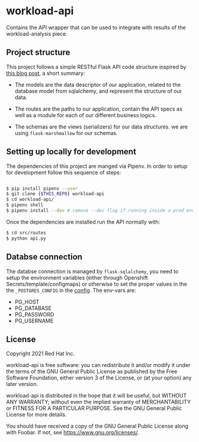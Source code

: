 # workload-api

Contains the API wrapper that can be used to integrate with results of the workload-analysis piece.

## Project structure

This project follows a simple RESTful Flask API code structure inspired by [this blog post](https://livecodestream.dev/post/python-flask-api-starter-kit-and-project-layout/), a short summary:

- The models are the data descriptor of our application, related to the database model from sqlalchemy, and represent the structure of our data.

- The routes are the paths to our application, contain the API specs as well as a module for each of our different business logics.

- The schemas are the views (serializers) for our data structures. we are using `flask-marshmallow` for our schemas.

## Setting up locally for development

The dependencies of this project are manged via Pipenv. In order to setup for development follow this sequence of steps:

```bash

$ pip install pipenv --user
$ git clone {$THIS_REPO} workload-api
$ cd workload-api/
$ pipenv shell
$ pipenv install --dev # remove --dev flag if running inside a prod environment
```

Once the dependencies are installed run the API normally with:

```bash
$ cd src/routes
$ python api.py
```

## Databse connection

The databse connection is managed by `flask-sqlalchemy`, you need to setup the environment variables (either through Openshift Secrets/template/configmaps) or otherwise to set the proper values in the the `_POSTGRES_CONFIG` in the [config](/src/config.py). The env-vars are:

 - PG_HOST
 - PG_DATABASE
 - PG_PASSWORD
 - PG_USERNAME

## License
Copyright 2021 Red Hat Inc.

workload-api is free software: you can redistribute it and/or modify
it under the terms of the GNU General Public License as published by
the Free Software Foundation, either version 3 of the License, or
(at your option) any later version.

workload-api is distributed in the hope that it will be useful,
but WITHOUT ANY WARRANTY; without even the implied warranty of
MERCHANTABILITY or FITNESS FOR A PARTICULAR PURPOSE.  See the
GNU General Public License for more details.

You should have received a copy of the GNU General Public License
along with Foobar.  If not, see <https://www.gnu.org/licenses/>.

